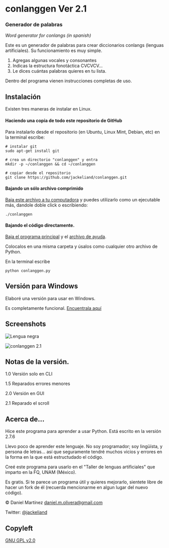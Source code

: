 # conlanggen Ver 2.1


### Generador de palabras


*Word generator for conlangs (in spanish)*

Este es un generador de palabras para crear diccionarios conlangs (lenguas artificiales).
Su funcionamiento es muy simple.

1. Agregas algunas vocales y consonantes
2. Indicas la estructura fonotáctica CVCVCV...
3. Le dices cuántas palabras quieres en tu lista.

Dentro del programa vienen instrucciones completas de uso.

## Instalación

Existen tres maneras de instalar en Linux.

#### Haciendo una copia de todo este repositorio de GitHub

Para instalarlo desde el repositorio (en Ubuntu, Linux Mint, Debian, etc) en la terminal escribe:

    # instalar git
    sudo apt-get install git

    # crea un directorio "conlanggen" y entra
    mkdir -p ~/conlanggen && cd ~/conlanggen

    # copiar desde el repositorio
    git clone https://github.com/jackeliand/conlanggen.git

#### Bajando un sólo archivo comprimido

[Baja este archivo a tu computadora](https://github.com/jackeliand/conlanggen/raw/master/conlanggen) y puedes utilizarlo como un ejecutable más, dandole doble click o escribiendo:

    ./conlanggen
    
#### Bajando el código directamente.

[Baja el programa principal](https://github.com/jackeliand/conlanggen/raw/master/conlanggen.py) y el [archivo de ayuda](https://github.com/jackeliand/conlanggen/raw/master/info.py). 

Colocalos en una misma carpeta y úsalos como cualquier otro archivo de Python. 

En la terminal escribe

    python conlanggen.py
    
## Versión para Windows

Elaboré una versión para usar en Windows.

Es completamente funcional. [Encuentrala aquí](https://github.com/jackeliand/conlanggen/tree/master/Win)

## Screenshots

![Lengua negra](/screenshots/01.jpg)

![conlanggen 2.1](/screenshots/02.jpg)


## Notas de la versión.

1.0 Versión solo en CLI

1.5 Reparados errores menores

2.0 Versión en GUI

2.1 Reparado el scroll

## Acerca de...
Hice este programa para aprender a usar Python. 
Está escrito en la versión 2.7.6

Llevo poco de aprender este lenguaje. No soy programador; soy lingüísta, y persona de letras... así que seguramente tendré muchos vicios y errores en la forma en la que está estructudado el código.

Creé este programa para usarlo en el "Taller de lenguas artificiales" que imparto en la FQ, UNAM (México).

Es gratis.
Si te parece un programa útil y quieres mejorarlo, sientete libre de hacer un fork de él (recuerda mencionarme en algun lugar del nuevo código).

&copy; Daniel Martínez <daniel.m.olivera@gmail.com>

Twitter: [@jackeliand](http://twitter.com/JackEliand)

## Copyleft

[GNU GPL v2.0](http://www.gnu.org/licenses/gpl-2.0.txt)
